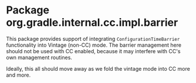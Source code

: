 # Package org.gradle.internal.cc.impl.barrier

This package provides support of integrating `ConfigurationTimeBarrier` functionality into Vintage (non-CC) mode.
The barrier management here should not be used with CC enabled, because it may interfere with CC's own 
management routines.

Ideally, this all should move away as we fold the vintage mode into CC more and more.
